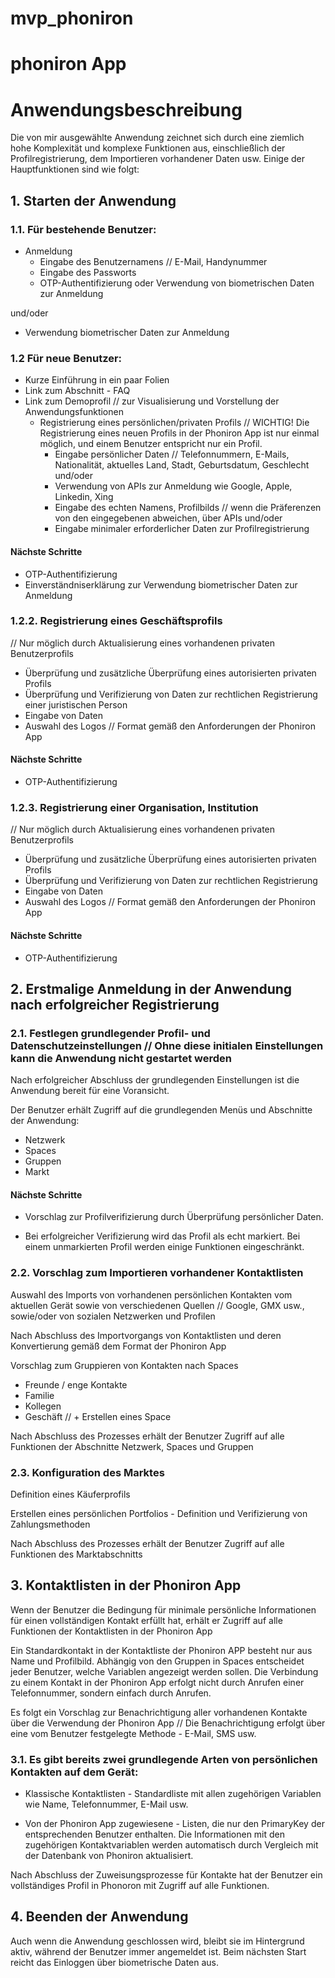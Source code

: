 # mvp_phoniron

# phoniron App

# Anwendungsbeschreibung

Die von mir ausgewählte Anwendung zeichnet sich durch eine ziemlich hohe Komplexität und komplexe Funktionen aus, einschließlich der Profilregistrierung, dem Importieren vorhandener Daten usw. Einige der Hauptfunktionen sind wie folgt:

## 1. Starten der Anwendung

### 1.1. Für bestehende Benutzer:

- Anmeldung
  - Eingabe des Benutzernamens // E-Mail, Handynummer
  - Eingabe des Passworts
  - OTP-Authentifizierung oder Verwendung von biometrischen Daten zur Anmeldung

und/oder

- Verwendung biometrischer Daten zur Anmeldung

### 1.2 Für neue Benutzer:

- Kurze Einführung in ein paar Folien
- Link zum Abschnitt - FAQ
- Link zum Demoprofil // zur Visualisierung und Vorstellung der Anwendungsfunktionen
  - Registrierung eines persönlichen/privaten Profils
    // WICHTIG! Die Registrierung eines neuen Profils in der Phoniron App ist nur einmal möglich, und einem Benutzer entspricht nur ein Profil.
    - Eingabe persönlicher Daten // Telefonnummern, E-Mails, Nationalität, aktuelles Land, Stadt, Geburtsdatum, Geschlecht
    und/oder
    - Verwendung von APIs zur Anmeldung wie Google, Apple, Linkedin, Xing
    - Eingabe des echten Namens, Profilbilds // wenn die Präferenzen von den eingegebenen abweichen, über APIs
    und/oder
    - Eingabe minimaler erforderlicher Daten zur Profilregistrierung

#### Nächste Schritte

- OTP-Authentifizierung
- Einverständniserklärung zur Verwendung biometrischer Daten zur Anmeldung

### 1.2.2. Registrierung eines Geschäftsprofils

// Nur möglich durch Aktualisierung eines vorhandenen privaten Benutzerprofils

- Überprüfung und zusätzliche Überprüfung eines autorisierten privaten Profils
- Überprüfung und Verifizierung von Daten zur rechtlichen Registrierung einer juristischen Person
- Eingabe von Daten
- Auswahl des Logos // Format gemäß den Anforderungen der Phoniron App

#### Nächste Schritte

- OTP-Authentifizierung

### 1.2.3. Registrierung einer Organisation, Institution

// Nur möglich durch Aktualisierung eines vorhandenen privaten Benutzerprofils

- Überprüfung und zusätzliche Überprüfung eines autorisierten privaten Profils
- Überprüfung und Verifizierung von Daten zur rechtlichen Registrierung
- Eingabe von Daten
- Auswahl des Logos // Format gemäß den Anforderungen der Phoniron App

#### Nächste Schritte

- OTP-Authentifizierung

## 2. Erstmalige Anmeldung in der Anwendung nach erfolgreicher Registrierung

### 2.1. Festlegen grundlegender Profil- und Datenschutzeinstellungen // Ohne diese initialen Einstellungen kann die Anwendung nicht gestartet werden

Nach erfolgreicher Abschluss der grundlegenden Einstellungen ist die Anwendung bereit für eine Voransicht.

Der Benutzer erhält Zugriff auf die grundlegenden Menüs und Abschnitte der Anwendung:

- Netzwerk
- Spaces
- Gruppen
- Markt

#### Nächste Schritte

- Vorschlag zur Profilverifizierung durch Überprüfung persönlicher Daten.

- Bei erfolgreicher Verifizierung wird das Profil als echt markiert. Bei einem unmarkierten Profil werden einige Funktionen eingeschränkt.

### 2.2. Vorschlag zum Importieren vorhandener Kontaktlisten

Auswahl des Imports von vorhandenen persönlichen Kontakten vom aktuellen Gerät sowie von verschiedenen Quellen // Google, GMX usw., sowie/oder von sozialen Netzwerken und Profilen

Nach Abschluss des Importvorgangs von Kontaktlisten und deren Konvertierung gemäß dem Format der Phoniron App

Vorschlag zum Gruppieren von Kontakten nach Spaces

- Freunde / enge Kontakte
- Familie
- Kollegen
- Geschäft // + Erstellen eines Space

Nach Abschluss des Prozesses erhält der Benutzer Zugriff auf alle Funktionen der Abschnitte Netzwerk, Spaces und Gruppen

### 2.3. Konfiguration des Marktes

Definition eines Käuferprofils

Erstellen eines persönlichen Portfolios - Definition und Verifizierung von Zahlungsmethoden

Nach Abschluss des Prozesses erhält der Benutzer Zugriff auf alle Funktionen des Marktabschnitts

## 3. Kontaktlisten in der Phoniron App

Wenn der Benutzer die Bedingung für minimale persönliche Informationen für einen vollständigen Kontakt erfüllt hat, erhält er Zugriff auf alle Funktionen der Kontaktlisten in der Phoniron App

Ein Standardkontakt in der Kontaktliste der Phoniron APP besteht nur aus Name und Profilbild. Abhängig von den Gruppen in Spaces entscheidet jeder Benutzer, welche Variablen angezeigt werden sollen. Die Verbindung zu einem Kontakt in der Phoniron App erfolgt nicht durch Anrufen einer Telefonnummer, sondern einfach durch Anrufen.

Es folgt ein Vorschlag zur Benachrichtigung aller vorhandenen Kontakte über die Verwendung der Phoniron App // Die Benachrichtigung erfolgt über eine vom Benutzer festgelegte Methode - E-Mail, SMS usw.

### 3.1. Es gibt bereits zwei grundlegende Arten von persönlichen Kontakten auf dem Gerät:

- Klassische Kontaktlisten - Standardliste mit allen zugehörigen Variablen wie Name, Telefonnummer, E-Mail usw.

- Von der Phoniron App zugewiesene - Listen, die nur den PrimaryKey der entsprechenden Benutzer enthalten. Die Informationen mit den zugehörigen Kontaktvariablen werden automatisch durch Vergleich mit der Datenbank von Phoniron aktualisiert.

Nach Abschluss der Zuweisungsprozesse für Kontakte hat der Benutzer ein vollständiges Profil in Phonoron mit Zugriff auf alle Funktionen.

## 4. Beenden der Anwendung

Auch wenn die Anwendung geschlossen wird, bleibt sie im Hintergrund aktiv, während der Benutzer immer angemeldet ist. Beim nächsten Start reicht das Einloggen über biometrische Daten aus.
